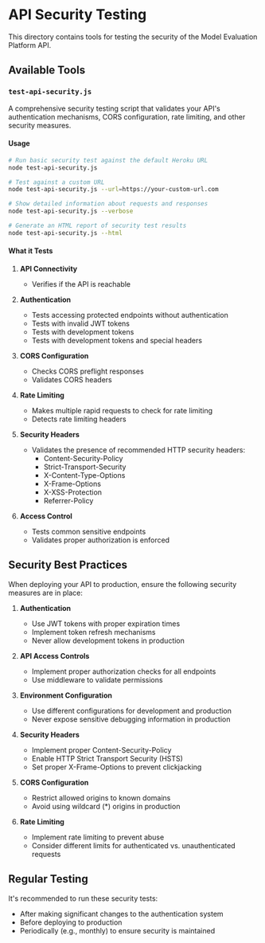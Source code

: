 # API Security Testing

This directory contains tools for testing the security of the Model Evaluation Platform API.

## Available Tools

### `test-api-security.js`

A comprehensive security testing script that validates your API's authentication mechanisms, CORS configuration, rate limiting, and other security measures.

#### Usage

```bash
# Run basic security test against the default Heroku URL
node test-api-security.js

# Test against a custom URL
node test-api-security.js --url=https://your-custom-url.com

# Show detailed information about requests and responses
node test-api-security.js --verbose

# Generate an HTML report of security test results
node test-api-security.js --html
```

#### What it Tests

1. **API Connectivity**

   - Verifies if the API is reachable

2. **Authentication**

   - Tests accessing protected endpoints without authentication
   - Tests with invalid JWT tokens
   - Tests with development tokens
   - Tests with development tokens and special headers

3. **CORS Configuration**

   - Checks CORS preflight responses
   - Validates CORS headers

4. **Rate Limiting**

   - Makes multiple rapid requests to check for rate limiting
   - Detects rate limiting headers

5. **Security Headers**

   - Validates the presence of recommended HTTP security headers:
     - Content-Security-Policy
     - Strict-Transport-Security
     - X-Content-Type-Options
     - X-Frame-Options
     - X-XSS-Protection
     - Referrer-Policy

6. **Access Control**
   - Tests common sensitive endpoints
   - Validates proper authorization is enforced

## Security Best Practices

When deploying your API to production, ensure the following security measures are in place:

1. **Authentication**

   - Use JWT tokens with proper expiration times
   - Implement token refresh mechanisms
   - Never allow development tokens in production

2. **API Access Controls**

   - Implement proper authorization checks for all endpoints
   - Use middleware to validate permissions

3. **Environment Configuration**

   - Use different configurations for development and production
   - Never expose sensitive debugging information in production

4. **Security Headers**

   - Implement proper Content-Security-Policy
   - Enable HTTP Strict Transport Security (HSTS)
   - Set proper X-Frame-Options to prevent clickjacking

5. **CORS Configuration**

   - Restrict allowed origins to known domains
   - Avoid using wildcard (\*) origins in production

6. **Rate Limiting**
   - Implement rate limiting to prevent abuse
   - Consider different limits for authenticated vs. unauthenticated requests

## Regular Testing

It's recommended to run these security tests:

- After making significant changes to the authentication system
- Before deploying to production
- Periodically (e.g., monthly) to ensure security is maintained
